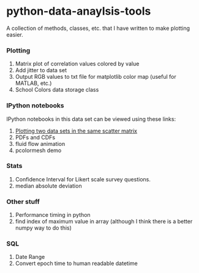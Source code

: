 # python-data-anaylsis-tools
A collection of methods, classes, etc. that I have written to make plotting easier.

### Plotting

1. Matrix plot of correlation values colored by value
2. Add jitter to data set
3. Output RGB values to txt file for matplotlib color map (useful for MATLAB, etc.)
4. School Colors data storage class

### IPython notebooks

IPython notebooks in this data set can be viewed using these links:

1. [Plotting two data sets in the same scatter matrix](http://nbviewer.ipython.org/github/mnky9800n/python-data-analysis-tools/blob/master/ipython-notebooks/Combining%20Two%20Scatter%20Matrices.ipynb)
2. PDFs and CDFs
3. fluid flow animation
4. pcolormesh demo

### Stats

1. Confidence Interval for Likert scale survey questions.
2. median absolute deviation

### Other stuff

1. Performance timing in python
2. find index of maximum value in array (although I think there is a better numpy way to do this)

### SQL

1. Date Range
2. Convert epoch time to human readable datetime

